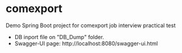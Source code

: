 # comexport
Demo Spring Boot project for comexport job interview practical test

- DB inport file on "DB_Dump" folder.
- Swagger-UI page: http://localhost:8080/swagger-ui.html
